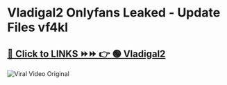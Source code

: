 
 # Vladigal2 Onlyfans Leaked - Update Files vf4kl

## <h2><a href="https://clipsfans.com/Vladigal2&ref=git">🔗 Click to LINKS ⏩⏩ 👉 🟢 Vladigal2 </a></h2>

<a href="https://clipsfans.com/Vladigal2&ref=git" rel="nofollow" data-target="animated-image.originalLink"><img src="https://i.ibb.co.com/xMMVF88/686577567.gif" alt="Viral Video Original" style="max-width: 100%; display: inline-block;" data-target="animated-image.originalImage"></a>

